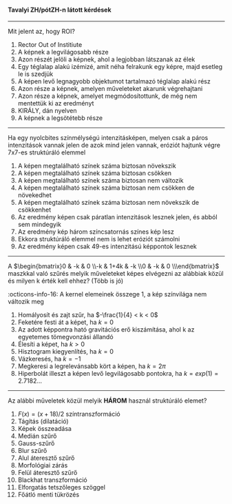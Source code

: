 #### Tavalyi ZH/pótZH-n látott kérdések

---
Mit jelent az, hogy ROI?

1. Rector Out of Institiute
2. A képnek a legvilágosabb része
3. Azon részét jelöli a képnek, ahol a legjobban látszanak az élek
4. Egy téglalap alakú izémizé, amit néha felrakunk egy képre, majd esetleg le is szedjük
5. A képen levő legnagyobb objektumot tartalmazó téglalap alakú rész
6. <span class="correct">Azon része a képnek, amelyen műveleteket akarunk végrehajtani</span>
7. Azon része a képnek, amelyet megmódosítottunk, de még nem mentettük ki az eredményt
8. KIRÁLY, dán nyelven
9. A képnek a legsötétebb része

---

Ha egy nyolcbites színmélységú intenzitásképen, melyen csak a páros intenzitások vannak jelen de azok mind jelen vannak, eróziót hajtunk végre 7x7-es struktúráló elemmel

1. A képen megtalálható színek száma biztosan növekszik
2. A képen megtalálható színek száma biztosan csökken
3. A képen megtalálható színek száma biztosan nem változik
4. A képen megtalálható színek száma biztosan nem csökken de növekedhet
5. <span class="correct">A képen megtalálható színek száma biztosan nem növekszik de csökkenhet</span>
6. Az eredmény képen csak páratlan intenzitások lesznek jelen, és abból sem mindegyik
7. Az eredmény kép három színcsatornás színes kép lesz
8. Ekkora struktúráló elemmel nem is lehet eróziót számolni
9. Az eredmény képen csak 49-es intenzitású képpontok lesznek

---

A $\begin{bmatrix}0 & -k & 0 \\-k & 1+4k & -k \\0 & -k & 0 \\\end{bmatrix}$ maszkkal való szűrés melyik műveleteket képes elvégezni az alábbiak közül és milyen k érték kell ehhez? (Több is jó)

<span class="info">:octicons-info-16: A kernel elemeinek összege 1, a kép színvilága nem változik meg</span>

1. <span class="correct">Homályosít és zajt szűr, ha $-\frac{1}{4} < k < 0$</span>
2. Feketére festi át a képet, ha $k = 0$
3. Az adott képpontra ható gravitációs erő kiszámítása, ahol k az egyetemes tömegvonzási állandó
4. <span class="correct">Élesíti a képet, ha $k > 0$</span>
5. Hisztogram kiegyenlítés, ha $k = 0$
6. Vázkeresés, ha $k = -1$
7. Megkeresi a legrelevánsabb kört a képen, ha $k = 2\pi$
8. Hiperbolát illeszt a képen levő legvilágosabb pontokra, ha $k = exp(1) = 2.7182...$
  
---

Az alábbi műveletek közül melyik __HÁROM__ használ struktúráló elemet?

1. $F(x) = (x+18)/2$ színtranszformáció
2. <span class="correct">Tágítás (dilatáció)</span>
3. Képek összeadása
4. Medián szűrő
5. Gauss-szűrő
6. Blur szűrő
7. Alul áteresztő szűrő
8. <span class="correct">Morfológiai zárás</span>
9. Felül áteresztő szűrő
10. <span class="correct">Blackhat transzformáció</span>
11. Elforgatás tetszőleges szöggel
12. Főátló menti tükrözés